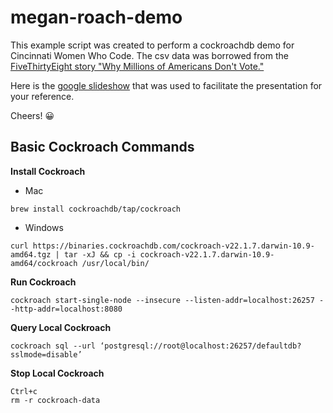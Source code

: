 # megan-roach-demo

This example script was created to perform a cockroachdb demo for Cincinnati Women Who Code. The csv data was borrowed from the [FiveThirtyEight story "Why Millions of Americans Don't Vote."](https://data.fivethirtyeight.com/)

Here is the [google slideshow](https://docs.google.com/presentation/d/1IvJ0UYOfLfKyjycb73CazJpyVjmGarbZ4hT_-tIkdmA/edit?usp=sharing) that was used to facilitate the presentation for your reference. 

Cheers! 😀

## Basic Cockroach Commands
**Install Cockroach**
* Mac
```
brew install cockroachdb/tap/cockroach
```
* Windows
```
curl https://binaries.cockroachdb.com/cockroach-v22.1.7.darwin-10.9-amd64.tgz | tar -xJ && cp -i cockroach-v22.1.7.darwin-10.9-amd64/cockroach /usr/local/bin/

```

**Run Cockroach**
```
cockroach start-single-node --insecure --listen-addr=localhost:26257 --http-addr=localhost:8080
```

**Query Local Cockroach**
```
cockroach sql --url ‘postgresql://root@localhost:26257/defaultdb?sslmode=disable’
```

**Stop Local Cockroach**
```
Ctrl+c
rm -r cockroach-data
```
